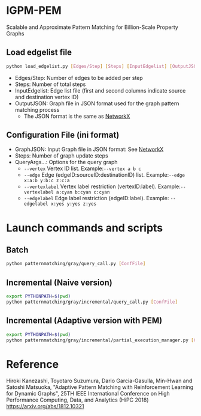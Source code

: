 # IGPM-PEM
Scalable and Approximate Pattern Matching for Billion-Scale Property Graphs


## Load edgelist file
```bash
python load_edgelist.py [Edges/Step] [Steps] [InputEdgelist] [OutputJSON]
```
- Edges/Step: Number of edges to be added per step
- Steps: Number of total steps
- InputEdgelist: Edge list file (first and second columns indicate source and destination vertex ID)
- OutputJSON: Graph file in JSON format used for the graph pattern matching process
  - The JSON format is the same as [NetworkX](https://networkx.github.io/documentation/latest/reference/readwrite/json_graph.html)


## Configuration File (ini format)
- GraphJSON: Input Graph file in JSON format: See [NetworkX](https://networkx.github.io/documentation/latest/reference/readwrite/json_graph.html)
- Steps: Number of graph update steps
- QueryArgs...: Options for the query graph
    - `--vertex` Vertex ID list. Example:`--vertex a b c`
    - `--edge` Edge (edgeID:sourceID:destinationID) list. Example:`--edge x:a:b y:b:c z:c:a`
    - `--vertexlabel` Vertex label restriction (vertexID:label). Example:`--vertexlabel a:cyan b:cyan c:cyan`
    - `--edgelabel` Edge label restriction (edgeID:label). Example: `--edgelabel x:yes y:yes z:yes`



# Launch commands and scripts

## Batch
```bash
python patternmatching/gray/query_call.py [ConfFile]
```

## Incremental (Naive version)
```bash
export PYTHONPATH=$(pwd)
python patternmatching/gray/incremental/query_call.py [ConfFile]
```

## Incremental (Adaptive version with PEM)
```bash
export PYTHONPATH=$(pwd)
python patternmatching/gray/incremental/partial_execution_manager.py [ConfFile]
```


# Reference
Hiroki Kanezashi, Toyotaro Suzumura, Dario Garcia-Gasulla, Min-Hwan and Satoshi Matsuoka, "Adaptive Pattern Matching with Reinforcement Learning for Dynamic Graphs", 25TH IEEE International Conference on High Performance Computing, Data, and Analytics (HiPC 2018) https://arxiv.org/abs/1812.10321

